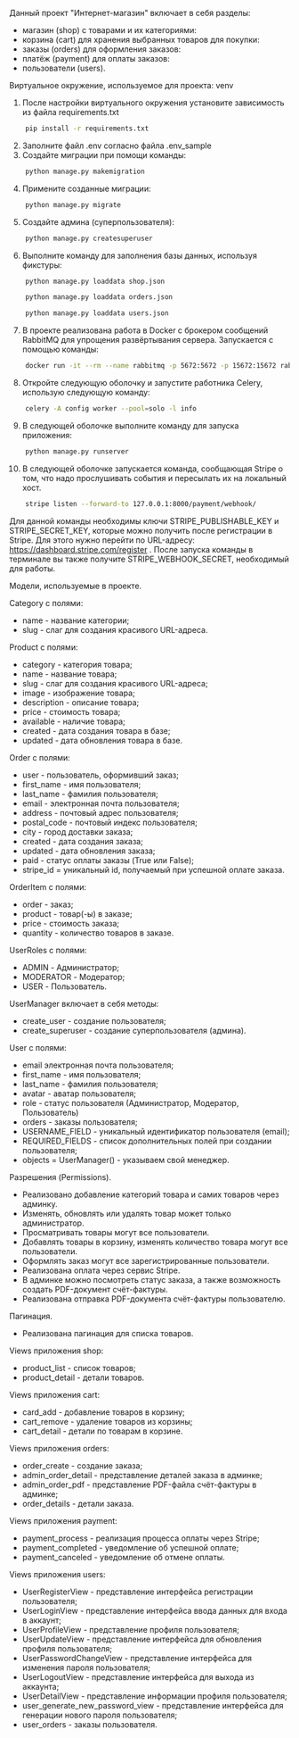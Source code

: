 Данный проект "Интернет-магазин" включает в себя разделы:

- магазин (shop) с товарами и их категориями:
- корзина (cart) для хранения выбранных товаров для покупки:
- заказы (orders) для оформления заказов: 
- платёж (payment) для оплаты заказов:
- пользователи (users).

Виртуальное окружение, используемое для проекта: venv

1) После настройки виртуального окружения установите зависимость из файла requirements.txt
```bash
    pip install -r requirements.txt
```
2) Заполните файл .env согласно файла .env_sample
3) Создайте миграции при помощи команды:
```bash
    python manage.py makemigration
```
4) Примените созданные миграции:
```bash
    python manage.py migrate
```
5) Создайте админа (суперпользователя):
```bash
    python manage.py createsuperuser
```
6) Выполните команду для заполнения базы данных, используя фикстуры:
```bash
    python manage.py loaddata shop.json
```
```bash
    python manage.py loaddata orders.json
```
```bash
    python manage.py loaddata users.json
```
7) В проекте реализована работа в Docker с брокером сообщений RabbitMQ для упрощения развёртывания сервера. 
Запускается с помощью команды:
```bash
    docker run -it --rm --name rabbitmq -p 5672:5672 -p 15672:15672 rabbitmq:4.1.1-management
```
8) Откройте следующую оболочку и запустите работника Celery, использую следующую команду:
```bash
    celery -A config worker --pool=solo -l info
```
9) В следующей оболочке выполните команду для запуска приложения:
```bash
    python manage.py runserver
```
10) В следующей оболочке запускается команда, сообщающая Stripe о том, что надо прослушивать события и пересылать их на 
локальный хост.
```bash
    stripe listen --forward-to 127.0.0.1:8000/payment/webhook/
```
Для данной команды необходимы ключи STRIPE_PUBLISHABLE_KEY и STRIPE_SECRET_KEY, которые можно получить после регистрации
в Stripe. Для этого нужно перейти по URL-адресу:
https://dashboard.stripe.com/register .
После запуска команды в терминале вы также получите STRIPE_WEBHOOK_SECRET, необходимый для работы.

Модели, используемые в проекте.

Category с полями:

- name - название категории;
- slug - слаг для создания красивого URL-адреса.

Product с полями:

- category - категория товара;
- name - название товара;
- slug - слаг для создания красивого URL-адреса;
- image - изображение товара;
- description - описание товара;
- price - стоимость товара;
- available - наличие товара;
- created - дата создания товара в базе;
- updated - дата обновления товара в базе.

Order с полями:

- user - пользователь, оформивший заказ;
- first_name - имя пользователя;
- last_name - фамилия пользователя;
- email - электронная почта пользователя;
- address - почтовый адрес пользователя;
- postal_code - почтовый индекс пользователя;
- city - город доставки заказа;
- created - дата создания заказа;
- updated - дата обновления заказа;
- paid - статус оплаты заказы (True или False);
- stripe_id = уникальный id, получаемый при успешной оплате заказа.

OrderItem с полями:

- order - заказ;
- product - товар(-ы) в заказе;
- price - стоимость заказа;
- quantity - количество товаров в заказе.

UserRoles с полями:

- ADMIN - Администратор;
- MODERATOR - Модератор;
- USER - Пользователь.

UserManager включает в себя методы:

- create_user - создание пользователя;
- create_superuser - создание суперпользователя (админа).

User с полями:

- email электронная почта пользователя;
- first_name - имя пользователя;
- last_name - фамилия пользователя;
- avatar - аватар пользователя;
- role - статус пользователя (Администратор, Модератор, Пользователь)
- orders - заказы пользователя;
- USERNAME_FIELD - уникальный идентификатор пользователя (email);
- REQUIRED_FIELDS - список дополнительных полей при создании пользователя;
- objects = UserManager() - указываем свой менеджер.

Разрешения (Permissions).

- Реализовано добавление категорий товара и самих товаров через админку.
- Изменять, обновлять или удалять товар может только администратор.
- Просматривать товары могут все пользователи.
- Добавлять товары в корзину, изменять количество товара могут все пользователи.
- Оформлять заказ могут все зарегистрированные пользователи.
- Реализована оплата через сервис Stripe.
- В админке можно посмотреть статус заказа, а также возможность создать PDF-документ счёт-фактуры.
- Реализована отправка PDF-документа счёт-фактуры пользователю.

Пагинация.

- Реализована пагинация для списка товаров.

Views приложения shop:

- product_list - список товаров;
- product_detail - детали товаров.

Views приложения cart:

- card_add - добавление товаров в корзину;
- cart_remove - удаление товаров из корзины;
- cart_detail - детали по товарам в корзине.

Views приложения orders:

- order_create - создание заказа;
- admin_order_detail - представление деталей заказа в админке;
- admin_order_pdf - представление PDF-файла счёт-фактуры в админке;
- order_details - детали заказа.

Views приложения payment:

- payment_process - реализация процесса оплаты через Stripe;
- payment_completed - уведомление об успешной оплате;
- payment_canceled - уведомление об отмене оплаты.

Views приложения users:

- UserRegisterView - представление интерфейса регистрации пользователя;
- UserLoginView - представление интерфейса ввода данных для входа в аккаунт;
- UserProfileView - представление профиля пользователя;
- UserUpdateView - представление интерфейса для обновления профиля пользователя;
- UserPasswordChangeView - представление интерфейса для изменения пароля пользователя;
- UserLogoutView - представление интерфейса для выхода из аккаунта;
- UserDetailView - представление информации профиля пользователя;
- user_generate_new_password_view - представление интерфейса для генерации нового пароля пользователя;
- user_orders - заказы пользователя.
